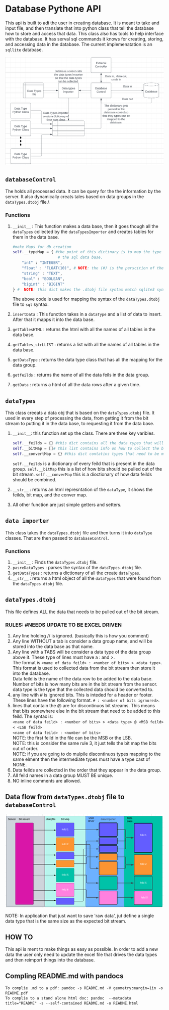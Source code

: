 # Database Pythone API
This api is built to adi the user in creating database. It is meant to take and input file, and then translate that into python class that tell the database how to store and access that data. This class also has tools to help interface with the database. It has serval sql commands it knows for creating, storing, and accessing data in the database. The current implemenatation is an `sqllite` database. 

![API flow](databaseAPI.png)

## `databaseControl`
The holds all processed data. It can be query for the the information by the server. It also dynamically creats tales based on data groups in the `dataTypes.dtobj` file.\

### Functions 
1. `__init__` : This function makes a data base, then it goes though all the `dataTypes` collected by the `dataTypesImporter` and creates tables for them in the data base. 

    ```python 
    #make Maps for db creation
    self.__typeMap = { #the point of this dictinary is to map the type names from the dataTypes.dtobj file to 
                        # the sql data base.
        "int" : "INTEGER", 
        "float" : "FLOAT(10)", # NOTE: the (#) is the perscition of the float. 
        "string" : "TEXT",
        "bool" : "BOOLEAN",
        "bigint" : "BIGINT"
    } #  NOTE: this dict makes the .dtobj file syntax match sqlite3 syntax. 
    ```
    The above code is used for mapping the syntax of the `dataTypes.dtobj` file to `sql` syntax.
2. `insertData` : This function takes in a `dataType` and a list of data to insert. After that it mapps it into the data base.
3. `getTablesHTML` : returns the html with all the names of all tables in the data base.
4. `getTables_strLLIST` : returns a list with all the names of all tables in the data base.
5. `getDataType` : returns the data type class that has all the mapping for the data group.
6. `getfeilds` : returns the name of all the data feils in the data group.
7. `getData` : returns a html of all the data rows after a given time. 

## `dataTypes`
This class creeats a data obj that is based on the `dataTypes.dtobj` file. It used in every step of processing the data, from getting it from the bit stream to putting it in the data base, to requesting it from the data base. 

1. `__init__`: this function set up the class. There are three key varibles.

    ```python
    self.__feilds = {} #this dict contains all the data types that will be saved to the data base
    self.__bitMap = []# this list contains info on how to collect the bits from the bit stream. 
    self.__convertMap = {} #this dict contatins types that need to be mapped together. The MSB is the key.  
    ```

    `self.__feilds` is a dictionary of every feild that is present in the data group.
    `self.__bitMap` this is a list of how bits should be pulled out of the bit stream. 
    `self.__converMap` this is a dioctionary of how data feilds should be combined. 
2. `__str__` : returns an html represntation of the `dataType`, it shows the feilds, bit map, and the conver map.
3. All other function are just simple getters and setters. 

## `data importer`
This class takes the `dataTypes.dtobj` file and then turns it into `dataType` classes. That are then passed to `databaseControl`.

### Functions
1. `__init__` : Finds the `dataTypes.dtobj` file. 
2. `pasreDataTypes` : parses the syntax of the `dataTypes.dtobj` file.
3. `getDataTypes` : returns a dictionary of all the create `dataTypes`.
4. `__str__` : returns a html object of all the `dataTypes` that were found from the `dataTypes.dtobj` file.

## `dataTypes.dtobj`

This file defines ALL the data that needs to be pulled out of the bit stream. 

### RULES: #NEEDS UPDATE TO BE EXCEL DRIVEN

1. Any line holding // is ignored. (basically this is how you comment)
2. Any line WITHOUT a tab is consider a data group name, and will be stored into the data base as that name.
3. Any line with a TABS will be consider a data type of the data group above it. These type of lines must have a : and >. \
 The format is `<name of data feild> : <number of bits> > <data type>`. \
 This format is used to collected data from the bit stream then store it into the database.\
 Data feild is the name of the data row to be added to the data base. \
 Number of bits is how many bits are in the bit stream from the sensor. \
 data type is the type that the collected data should be converted to.  
4. any line with # is ignored bits. This is inteded for a header or footer. These lines have the following format. 
 `# : <number of bits igrnored>`.
5. lines that contain the @ are for discontinuos bit streams. This means that bits somewhere else in the bit stream
 that need to be added to this feild. The syntax is: \
 `<name of data feild> : <number of bits> > <data type> @ <MSB feild> < <LSB feild>`\
 `<name of data feild> : <number of bits>` \
NOTE: the first feild in the file can be the MSB or the LSB. \
NOTE: this is consider the same rule 3, it just tells the bit map the bits out of order. \
NOTE: if you are going to do mulpile discontinuos types mapping to the same elment then the intermediate types must have a type cast of NONE. 
6. Data feilds are collected in the order that they appear in the data group. 
7. All feild names in a data group MUST BE unique. 
8. NO inline comments are allowed. 

## Data flow from `dataTypes.dtobj` file to `databaseControl`

![Data flow](cse_dtobj_flow.png)

NOTE: In application that just want to save 'raw data', jut define a single data type that is the same size as the expected bit stream. 

## HOW TO
This api is ment to make things as easy as possible. In order to add a new data the user only need to update the excel file that drives the data types and then reimport things into the database. 

## Compling README.md with pandocs
    To complie .md to a pdf: pandoc -s README.md -V geometry:margin=1in -o README.pdf
    To complie to a stand alone html doc: pandoc  --metadata title="README" -s --self-contained README.md -o README.html